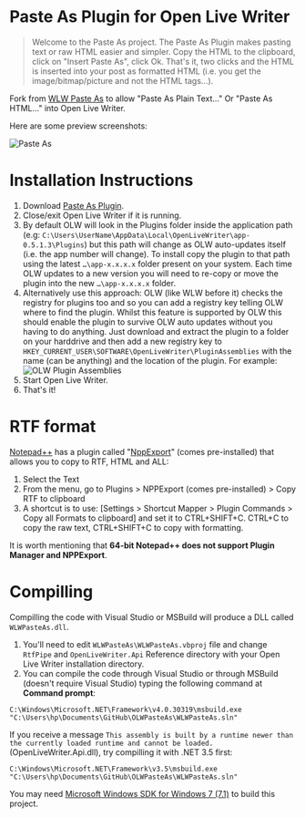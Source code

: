 # Paste As Plugin for Open Live Writer

> Welcome to the Paste As project. The Paste As Plugin makes pasting text or raw HTML easier and simpler. Copy the HTML to the clipboard, click on "Insert Paste As", click Ok. That's it, two clicks and the HTML is inserted into your post as formatted HTML (i.e. you get the image/bitmap/picture and not the HTML tags...).

Fork from [WLW Paste As](https://coolthingoftheday.blogspot.com/2006/09/wlw-paste-as-10-plugin-preview.html) to allow "Paste As Plain Text..." Or "Paste As HTML..." into Open Live Writer.

Here are some preview screenshots:

![Paste As](Screenshots/WLWPasteAs.1.0.g.gif)

# Installation Instructions

1. Download [Paste As Plugin](https://github.com/coldscientist/OLWPasteAs/releases/latest).
2. Close/exit Open Live Writer if it is running.
3. By default OLW will look in the Plugins folder inside the application path (e.g: `C:\Users\UserName\AppData\Local\OpenLiveWriter\app-0.5.1.3\Plugins`) but this path will change as OLW auto-updates itself (i.e. the app number will change). To install copy the plugin to that path using the latest `…\app-x.x.x.x` folder present on your system. Each time OLW updates to a new version you will need to re-copy or move the plugin into the new `…\app-x.x.x.x` folder.
4. Alternatively use this approach: OLW (like WLW before it) checks the registry for plugins too and so you can add a registry key telling OLW where to find the plugin. Whilst this feature is supported by OLW this should enable the plugin to survive OLW auto updates without you having to do anything. Just download and extract the plugin to a folder on your harddrive and then add a new registry key to `HKEY_CURRENT_USER\SOFTWARE\OpenLiveWriter\PluginAssemblies` with the name (can be anything) and the location of the plugin. For example: ![OLW Plugin Assemblies](Screenshots/OLWPasteAs-PluginAssemblies.gif)
4. Start Open Live Writer.
5. That's it!

# RTF format

[Notepad++](http://notepad-plus.sourceforge.net/uk/site.htm) has a plugin called "[NppExport]((https://stackoverflow.com/questions/3475790/copy-notepad-text-with-formatting))" (comes pre-installed) that allows you to copy to RTF, HTML and ALL:

1. Select the Text
1. From the menu, go to Plugins > NPPExport (comes pre-installed) > Copy RTF to clipboard
1. A shortcut is to use: [Settings > Shortcut Mapper > Plugin Commands > Copy all Formats to clipboard] and set it to CTRL+SHIFT+C. CTRL+C to copy the raw text, CTRL+SHIFT+C to copy with formatting.

It is worth mentioning that **64-bit Notepad++ does not support Plugin Manager and NPPExport**.

# Compilling

Compilling the code with Visual Studio or MSBuild will produce a DLL called `WLWPasteAs.dll`.

1. You'll need to edit `WLWPasteAs\WLWPasteAs.vbproj` file and change `RtfPipe` and `OpenLiveWriter.Api` Reference directory with your Open Live Writer installation directory.
1. You can compile the code through Visual Studio or through MSBuild (doesn't require Visual Studio) typing the following command at **Command prompt**:

```
C:\Windows\Microsoft.NET\Framework\v4.0.30319\msbuild.exe "C:\Users\hp\Documents\GitHub\OLWPasteAs\WLWPasteAs.sln"
```

If you receive a message `This assembly is built by a runtime newer than the currently loaded runtime and cannot be loaded.` (OpenLiveWriter.Api.dll), try
compilling it with .NET 3.5 first:

```
C:\Windows\Microsoft.NET\Framework\v3.5\msbuild.exe "C:\Users\hp\Documents\GitHub\OLWPasteAs\WLWPasteAs.sln"
```

You may need [Microsoft Windows SDK for Windows 7 (7.1)](https://github.com/coldscientist/OLWInlineCode#compilling) to build this project.
